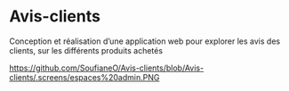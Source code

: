 # Avis-clients
Conception et réalisation d’une application web pour explorer les avis des clients, sur les différents produits achetés

https://github.com/SoufianeO/Avis-clients/blob/Avis-clients/.screens/espaces%20admin.PNG
